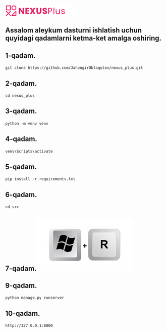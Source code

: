 ![Текст описания](src/static/img/logo.png)


## Assalom aleykum dasturni ishlatish uchun quyidagi qadamlarni ketma-ket amalga oshiring.

## 1-qadam.
```
git clone https://github.com/JahongirObloqulov/nexus_plus.git
```
## 2-qadam.
```
cd nexus_plus
```
## 3-qadam.
```
python -m venv venv
```
## 4-qadam.
```
venv\Scripts\activate
```
## 5-qadam.
```
pip install -r requirements.txt
```
## 6-qadam.
```
cd src
```
## 7-qadam.![Текст описания](src/static/img/win.jpeg)
## 9-qadam.
```
python manage.py runserver
```
## 10-qadam.
```
http://127.0.0.1:8000
```

